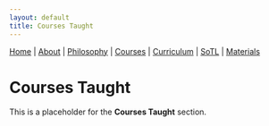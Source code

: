 ```yaml
---
layout: default
title: Courses Taught
---
```

<div class="navbar">
  <a href="index.md">Home</a> |
  <a href="about.md">About</a> |
  <a href="philosophy.md">Philosophy</a> |
  <a href="courses.md" class="active">Courses</a> |
  <a href="curriculum.md">Curriculum</a> |
  <a href="sotl.md">SoTL</a> |
  <a href="materials.md">Materials</a>
</div>


# Courses Taught

This is a placeholder for the **Courses Taught** section.